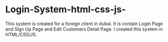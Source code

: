# Login-System-html-css-js-
This system is created for a foreign client in dubai. It is contain Login Page and Sign Up Page and Edit Customers Detail Page. I created this system in HTML/CSS/JS.
